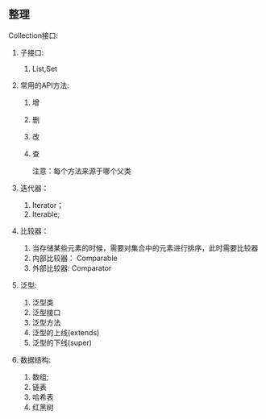 ## 整理

Collection接口:

1. 子接口:

   1. List,Set

2. 常用的API方法:

   1. 增

   2. 删

   3. 改

   4. 查

      注意：每个方法来源于哪个父类

3. 迭代器：

   1. Iterator；
   2. Iterable;

4. 比较器：

   1. 当存储某些元素的时候，需要对集合中的元素进行排序，此时需要比较器
   2. 内部比较器： Comparable
   3. 外部比较器:    Comparator

5. 泛型:

   1. 泛型类
   2. 泛型接口
   3. 泛型方法
   4. 泛型的上线(extends)
   5. 泛型的下线(super)

6. 数据结构:

   1. 数组;
   2. 链表
   3. 哈希表
   4. 红黑树